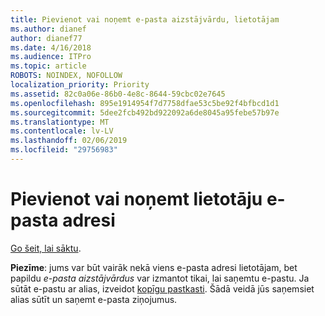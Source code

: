```yaml
---
title: Pievienot vai noņemt e-pasta aizstājvārdu, lietotājam
ms.author: dianef
author: dianef77
ms.date: 4/16/2018
ms.audience: ITPro
ms.topic: article
ROBOTS: NOINDEX, NOFOLLOW
localization_priority: Priority
ms.assetid: 82c0a06e-86b0-4e8c-8644-59cbc02e7645
ms.openlocfilehash: 895e1914954f7d7758dfae53c5be92f4bfbcd1d1
ms.sourcegitcommit: 5dee2fcb492bd922092a6de8045a95febe57b97e
ms.translationtype: MT
ms.contentlocale: lv-LV
ms.lasthandoff: 02/06/2019
ms.locfileid: "29756983"
---
```

# <a name="add-or-remove-an-email-address-for-a-user"></a>Pievienot vai noņemt lietotāju e-pasta adresi

[Go šeit, lai sāktu](https://portal.office.com/AdminPortal/Home#/AssistedGuide/addemailoptions).
    
 **Piezīme**: jums var būt vairāk nekā viens e-pasta adresi lietotājam, bet papildu *e-pasta aizstājvārdus* var izmantot tikai, lai saņemtu e-pastu. Ja sūtāt e-pastu ar alias, izveidot [kopīgu pastkasti](https://support.office.com/article/871a246d-3acd-4bba-948e-5de8be0544c9). Šādā veidā jūs saņemsiet alias sūtīt un saņemt e-pasta ziņojumus. 
  

